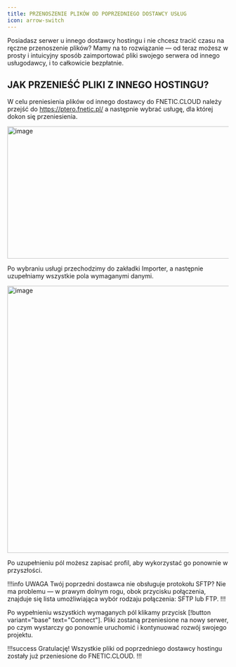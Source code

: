 ```yaml
---
title: PRZENOSZENIE PLIKÓW OD POPRZEDNIEGO DOSTAWCY USŁUG
icon: arrow-switch
---
```


Posiadasz serwer u innego dostawcy hostingu i nie chcesz tracić czasu na ręczne przenoszenie plików?
Mamy na to rozwiązanie — od teraz możesz w prosty i intuicyjny sposób zaimportować pliki swojego serwera od innego usługodawcy, i to całkowicie bezpłatnie.

## JAK PRZENIEŚĆ PLIKI Z INNEGO HOSTINGU?

W celu preniesienia plików od innego dostawcy do FNETIC.CLOUD należy przejść do https://ptero.fnetic.pl/ a następnie wybrać usługę, dla której dokon się przeniesienia.

<img width="733" height="301" alt="image" src="https://github.com/user-attachments/assets/19399ff9-ce5f-401a-bd30-3c7f749644a8" /><br>

Po wybraniu usługi przechodzimy do zakładki Importer, a następnie uzupełniamy wszystkie pola wymaganymi danymi.

<img width="1585" height="608" alt="image" src="https://github.com/user-attachments/assets/9e3c012d-ca27-455b-aded-2b1fa2ab4e89" /><br>

Po uzupełnieniu pól możesz zapisać profil, aby wykorzystać go ponownie w przyszłości.

!!!info UWAGA
Twój poprzedni dostawca nie obsługuje protokołu SFTP?
Nie ma problemu — w prawym dolnym rogu, obok przycisku połączenia, znajduje się lista umożliwiająca wybór rodzaju połączenia: SFTP lub FTP.
!!!

Po wypełnieniu wszystkich wymaganych pól klikamy przycisk
[!button variant="base" text="Connect"].
Pliki zostaną przeniesione na nowy serwer, po czym wystarczy go ponownie uruchomić i kontynuować rozwój swojego projektu.

!!!success Gratulację!
Wszystkie pliki od poprzedniego dostawcy hostingu zostały już przeniesione do FNETIC.CLOUD.
!!!

